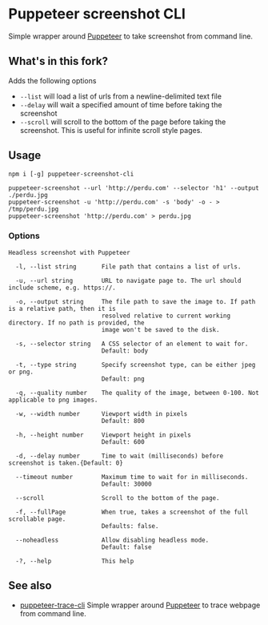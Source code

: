 # Puppeteer screenshot CLI

Simple wrapper around [Puppeteer](https://github.com/GoogleChrome/puppeteer) to take screenshot from command line.

## What's in this fork?

Adds the following options

* `--list` will load a list of urls from a newline-delimited text file
* `--delay` will wait a specified amount of time before taking the screenshot
* `--scroll` will scroll to the bottom of the page before taking the screenshot. This is useful for infinite scroll style pages.

## Usage

```shell
npm i [-g] puppeteer-screenshot-cli

puppeteer-screenshot --url 'http://perdu.com' --selector 'h1' --output ./perdu.jpg
puppeteer-screenshot -u 'http://perdu.com' -s 'body' -o - > /tmp/perdu.jpg
puppeteer-screenshot 'http://perdu.com' > perdu.jpg

```

### Options

```
Headless screenshot with Puppeteer

  -l, --list string       File path that contains a list of urls.

  -u, --url string        URL to navigate page to. The url should include scheme, e.g. https://.

  -o, --output string     The file path to save the image to. If path is a relative path, then it is
                          resolved relative to current working directory. If no path is provided, the
                          image won't be saved to the disk.

  -s, --selector string   A CSS selector of an element to wait for.
                          Default: body

  -t, --type string       Specify screenshot type, can be either jpeg or png.
                          Default: png

  -q, --quality number    The quality of the image, between 0-100. Not applicable to png images.

  -w, --width number      Viewport width in pixels
                          Default: 800

  -h, --height number     Viewport height in pixels
                          Default: 600

  -d, --delay number      Time to wait (milliseconds) before screenshot is taken.{Default: 0}

  --timeout number        Maximum time to wait for in milliseconds.
                          Default: 30000

  --scroll                Scroll to the bottom of the page.

  -f, --fullPage          When true, takes a screenshot of the full scrollable page.
                          Defaults: false.

  --noheadless            Allow disabling headless mode.
                          Default: false

  -?, --help              This help
```

## See also

- [puppeteer-trace-cli](https://www.npmjs.com/package/puppeteer-trace-cli)
  Simple wrapper around [Puppeteer](https://github.com/GoogleChrome/puppeteer) to trace webpage from command line.
